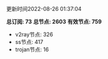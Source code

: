 更新时间2022-08-26 01:37:04

**总订阅: 73**
**总节点: 2603**
**有效节点: 759**
- v2ray节点: 326
- ss节点: 417
- trojan节点: 16
